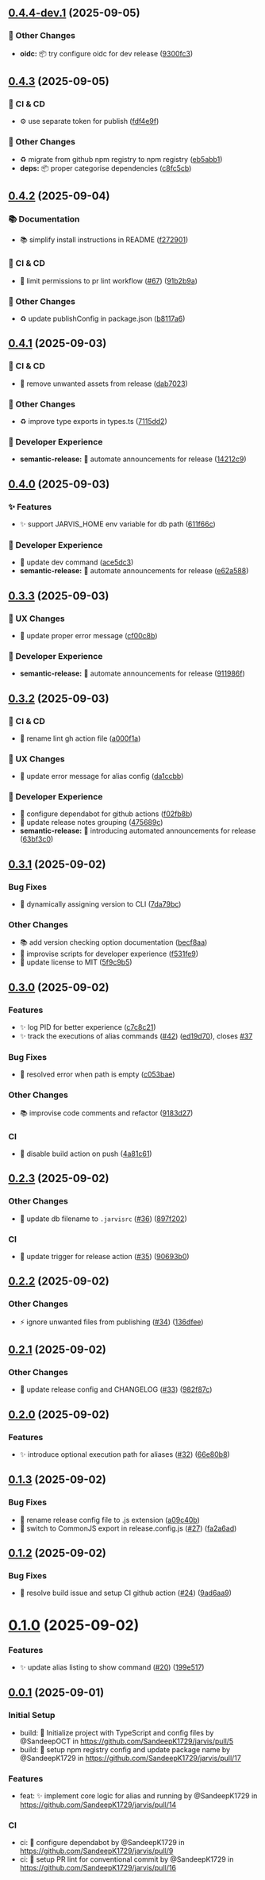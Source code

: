 ## [0.4.4-dev.1](https://github.com/SandeepK1729/jarvis/compare/v0.4.3...v0.4.4-dev.1) (2025-09-05)


### 🔧 Other Changes

* **oidc:** 📦 try configure oidc for dev release ([9300fc3](https://github.com/SandeepK1729/jarvis/commit/9300fc38d207674f6f2c6e5e224201649a83dc19))

## [0.4.3](https://github.com/SandeepK1729/jarvis/compare/v0.4.2...v0.4.3) (2025-09-05)


### 🔧 CI & CD

* ⚙️ use separate token for publish ([fdf4e9f](https://github.com/SandeepK1729/jarvis/commit/fdf4e9fe561d3b32505f96a912363f2f28e8b60f))


### 🔧 Other Changes

* ♻️ migrate from github npm registry to npm registry ([eb5abb1](https://github.com/SandeepK1729/jarvis/commit/eb5abb107317ee73f908965c87ccc31e3c7af44d))
* **deps:** 📦 proper categorise dependencies ([c8fc5cb](https://github.com/SandeepK1729/jarvis/commit/c8fc5cb03e4c5a64df7fea53e671fffeb968cfa2))

## [0.4.2](https://github.com/SandeepK1729/jarvis/compare/v0.4.1...v0.4.2) (2025-09-04)


### 📚 Documentation

* 📚 simplify install instructions in README ([f272901](https://github.com/SandeepK1729/jarvis/commit/f272901f9ed58b4e0a2d40ebe2e085727ee143ec))


### 🔧 CI & CD

* 🔧 limit permissions to pr lint workflow ([#67](https://github.com/SandeepK1729/jarvis/issues/67)) ([91b2b9a](https://github.com/SandeepK1729/jarvis/commit/91b2b9abc7c4603095b18c65590e1cd4124828e2))


### 🔧 Other Changes

* ♻️ update publishConfig in package.json ([b8117a6](https://github.com/SandeepK1729/jarvis/commit/b8117a637f96b7f9f21f4e7c1ad15f13c1b68be7))

## [0.4.1](https://github.com/SandeepK1729/jarvis/compare/v0.4.0...v0.4.1) (2025-09-03)


### 🔧 CI & CD

* 🔧 remove unwanted assets from release ([dab7023](https://github.com/SandeepK1729/jarvis/commit/dab7023a75efd5ce2a42c6dd3fe26d8c3f30dc45))


### 🔧 Other Changes

* ♻️ improve type exports in types.ts ([7115dd2](https://github.com/SandeepK1729/jarvis/commit/7115dd29c34b5ef396a2ea788f808da62c19a256))


### 🔧 Developer Experience

* **semantic-release:** 🔧 automate announcements for release ([14212c9](https://github.com/SandeepK1729/jarvis/commit/14212c9414f929bccdcc41c6b6fd44243fe64549))

## [0.4.0](https://github.com/SandeepK1729/jarvis/compare/v0.3.3...v0.4.0) (2025-09-03)


### ✨ Features

* ✨ support JARVIS_HOME env variable for db path ([611f66c](https://github.com/SandeepK1729/jarvis/commit/611f66c4a2f159a51d3e43b825a829a432a1951c))


### 🔧 Developer Experience

* 🔧 update dev command ([ace5dc3](https://github.com/SandeepK1729/jarvis/commit/ace5dc3d8dd862cce6a655a89a9b827cab4e10d4))
* **semantic-release:** 🔧 automate announcements for release ([e62a588](https://github.com/SandeepK1729/jarvis/commit/e62a588039c83c4161b5a2a71057e63200f05141))

## [0.3.3](https://github.com/SandeepK1729/jarvis/compare/v0.3.2...v0.3.3) (2025-09-03)


### 🎨 UX Changes

* 💄 update proper error message ([cf00c8b](https://github.com/SandeepK1729/jarvis/commit/cf00c8b0de014bd29e5c512b41393375adc2f7c5))


### 🔧 Developer Experience

* **semantic-release:** 🔧 automate announcements for release ([911986f](https://github.com/SandeepK1729/jarvis/commit/911986f75e2705c2ca182f13913bf076b4aa393e))

## [0.3.2](https://github.com/SandeepK1729/jarvis/compare/v0.3.1...v0.3.2) (2025-09-03)


### 🔧 CI & CD

* 🔧 rename lint gh action file ([a000f1a](https://github.com/SandeepK1729/jarvis/commit/a000f1a05acc8c6f222fcdb295b69825d1ead87e))


### 🎨 UX Changes

* 💄 update error message for alias config ([da1ccbb](https://github.com/SandeepK1729/jarvis/commit/da1ccbb872cd2007fa26979fff691823b6db2163))


### 🔧 Developer Experience

* 🔧 configure dependabot for github actions ([f02fb8b](https://github.com/SandeepK1729/jarvis/commit/f02fb8bc5464b7377d032fc70b15126c96df1617))
* 🔧 update release notes grouping ([475689c](https://github.com/SandeepK1729/jarvis/commit/475689c20634e427ec5f6318edf6d296b29cb56d))
* **semantic-release:** 🔧 introducing automated announcements for release ([63bf3c0](https://github.com/SandeepK1729/jarvis/commit/63bf3c0390961ad2d6d531b536044ae0ace2c2cb))

## [0.3.1](https://github.com/SandeepK1729/jarvis/compare/v0.3.0...v0.3.1) (2025-09-02)


### Bug Fixes

* 🐛 dynamically assigning version to CLI ([7da79bc](https://github.com/SandeepK1729/jarvis/commit/7da79bc960fe4fbdc2d36db2317831a9093948f7))


### Other Changes

* 📚 add version checking option documentation ([becf8aa](https://github.com/SandeepK1729/jarvis/commit/becf8aadd150802f3a7636623252625bc43d82c5))
* 🔧 improvise scripts for developer experience ([f531fe9](https://github.com/SandeepK1729/jarvis/commit/f531fe9331360b018ee272bef070db5523801492))
* 🔧 update license to MIT ([5f9c9b5](https://github.com/SandeepK1729/jarvis/commit/5f9c9b591ae4a39413f8139e671000ab85ba1ec7))

## [0.3.0](https://github.com/SandeepK1729/jarvis/compare/v0.2.3...v0.3.0) (2025-09-02)


### Features

* ✨ log PID for better experience ([c7c8c21](https://github.com/SandeepK1729/jarvis/commit/c7c8c21f6274279a4c8f721fbfa3755fc518cc50))
* ✨ track the executions of alias commands ([#42](https://github.com/SandeepK1729/jarvis/issues/42)) ([ed19d70](https://github.com/SandeepK1729/jarvis/commit/ed19d70c45540fe206865da9143e06cd92ffb631)), closes [#37](https://github.com/SandeepK1729/jarvis/issues/37)


### Bug Fixes

* 🐛 resolved error when path is empty ([c053bae](https://github.com/SandeepK1729/jarvis/commit/c053bae23c24f5513abfde8a16a647d7be1e95a8))


### Other Changes

* 📚 improvise code comments and refactor ([9183d27](https://github.com/SandeepK1729/jarvis/commit/9183d27bbb3a5ba508cdeaeb5c174c1167931e7f))


### CI

* 🔧 disable build action on push ([4a81c61](https://github.com/SandeepK1729/jarvis/commit/4a81c61d9085d253225dc00d4564c2a7102b7a7f))

## [0.2.3](https://github.com/SandeepK1729/jarvis/compare/v0.2.2...v0.2.3) (2025-09-02)


### Other Changes

* 🔧 update db filename to `.jarvisrc` ([#36](https://github.com/SandeepK1729/jarvis/issues/36)) ([897f202](https://github.com/SandeepK1729/jarvis/commit/897f202844ed1a703954cf6c387b89c286257bc6))


### CI

* 🔧 update trigger for release action ([#35](https://github.com/SandeepK1729/jarvis/issues/35)) ([90693b0](https://github.com/SandeepK1729/jarvis/commit/90693b064dc281cdaab1ab27b6404b342e73555a))

## [0.2.2](https://github.com/SandeepK1729/jarvis/compare/v0.2.1...v0.2.2) (2025-09-02)


### Other Changes

* ⚡ ignore unwanted files from publishing ([#34](https://github.com/SandeepK1729/jarvis/issues/34)) ([136dfee](https://github.com/SandeepK1729/jarvis/commit/136dfee4f9702c1bae2a3c75b2a47a85122afe6c))

## [0.2.1](https://github.com/SandeepK1729/jarvis/compare/v0.2.0...v0.2.1) (2025-09-02)


### Other Changes

* 🔧 update release config and CHANGELOG ([#33](https://github.com/SandeepK1729/jarvis/issues/33)) ([982f87c](https://github.com/SandeepK1729/jarvis/commit/982f87caeb04ca3b6e2528d2b5438bcbc357f953))

## [0.2.0](https://github.com/SandeepK1729/jarvis/compare/v0.1.3...v0.2.0) (2025-09-02)


### Features

* ✨ introduce optional execution path for aliases ([#32](https://github.com/SandeepK1729/jarvis/issues/32)) ([66e80b8](https://github.com/SandeepK1729/jarvis/commit/66e80b8475f9a2313e9bdf7754e257c5f24261bc))

## [0.1.3](https://github.com/SandeepK1729/jarvis/compare/v0.1.2...v0.1.3) (2025-09-02)


### Bug Fixes

* 🐛 rename release config file to .js extension ([a09c40b](https://github.com/SandeepK1729/jarvis/commit/a09c40b9d742dbf1a1e6d5ee826ff16402cf7c2d))
* 🐛 switch to CommonJS export in release.config.js ([#27](https://github.com/SandeepK1729/jarvis/issues/27)) ([fa2a6ad](https://github.com/SandeepK1729/jarvis/commit/fa2a6ad4ef284f08d8f47bca1142af7809b56cfa))

## [0.1.2](https://github.com/SandeepK1729/jarvis/compare/v0.1.1...v0.1.2) (2025-09-02)


### Bug Fixes

* 🐛 resolve build issue and setup CI github action  ([#24](https://github.com/SandeepK1729/jarvis/issues/24)) ([9ad6aa9](https://github.com/SandeepK1729/jarvis/commit/9ad6aa955e43fff280bd5a71511a19b46c7e8149))

# [0.1.0](https://github.com/SandeepK1729/jarvis/compare/v0.0.1...v0.1.0) (2025-09-02)


### Features

* ✨ update alias listing to show command ([#20](https://github.com/SandeepK1729/jarvis/issues/20)) ([199e517](https://github.com/SandeepK1729/jarvis/commit/199e517b705fa128ea3d9ae7e0b26f3e50a24aaf))

## [0.0.1](https://github.com/SandeepK1729/jarvis/releases/tag/v0.0.1) (2025-09-01)

### Initial Setup

* build: 🔧 Initialize project with TypeScript and config files by @SandeepOCT in https://github.com/SandeepK1729/jarvis/pull/5
* build: 🔧 setup npm registry config and update package name by @SandeepK1729 in https://github.com/SandeepK1729/jarvis/pull/17

### Features

* feat: ✨ implement core logic for alias and running by @SandeepK1729 in https://github.com/SandeepK1729/jarvis/pull/14

### CI

* ci: 🔧 configure dependabot by @SandeepK1729 in https://github.com/SandeepK1729/jarvis/pull/9
* ci: 🔧 setup PR lint for conventional commit by @SandeepK1729 in https://github.com/SandeepK1729/jarvis/pull/16
